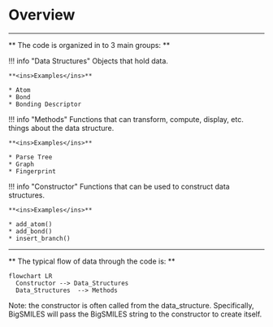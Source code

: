 # Overview

---

** The code is organized in to 3 main groups: **

!!! info "Data Structures"
    Objects that hold data.

    **<ins>Examples</ins>**

    * Atom
    * Bond
    * Bonding Descriptor


!!! info "Methods"
    Functions that can transform, compute, display, etc. things about the data structure.

    **<ins>Examples</ins>**

    * Parse Tree
    * Graph
    * Fingerprint


!!! info "Constructor"
    Functions that can be used to construct data structures.

    **<ins>Examples</ins>**

    * add_atom()
    * add_bond()
    * insert_branch()


---

** The typical flow of data through the code is: **

```mermaid
flowchart LR
  Constructor --> Data_Structures
  Data_Structures  --> Methods

```
Note: the constructor is often called from the data_structure. Specifically, BigSMILES will pass the BigSMILES string 
to the constructor to create itself.

